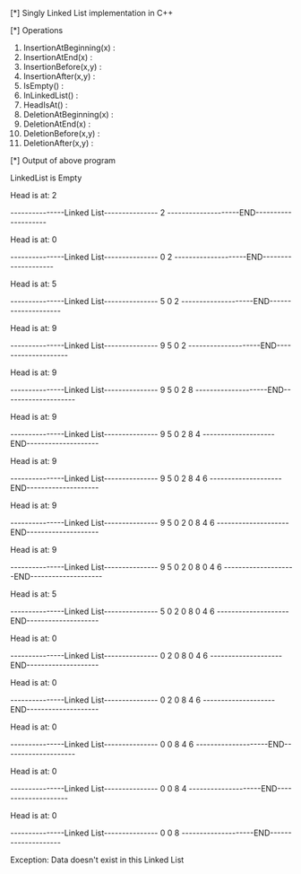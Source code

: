 [*] Singly Linked List implementation in C++

[*] Operations

1.  InsertionAtBeginning(x) :
2.  InsertionAtEnd(x) :
3.  InsertionBefore(x,y) :
4.  InsertionAfter(x,y) :
5.  IsEmpty() :
6.  InLinkedList() :
7.  HeadIsAt() :
8.  DeletionAtBeginning(x) :
9.  DeletionAtEnd(x) :
10. DeletionBefore(x,y) :
11. DeletionAfter(x,y) :

[*] Output of above program

LinkedList is Empty

Head is at: 2

---------------Linked List---------------
2
--------------------END--------------------

Head is at: 0

---------------Linked List---------------
0 2
--------------------END--------------------

Head is at: 5

---------------Linked List---------------
5 0 2
--------------------END--------------------

Head is at: 9

---------------Linked List---------------
9 5 0 2
--------------------END--------------------

Head is at: 9

---------------Linked List---------------
9 5 0 2 8
--------------------END--------------------

Head is at: 9

---------------Linked List---------------
9 5 0 2 8 4
--------------------END--------------------

Head is at: 9

---------------Linked List---------------
9 5 0 2 8 4 6
--------------------END--------------------

Head is at: 9

---------------Linked List---------------
9 5 0 2 0 8 4 6
--------------------END--------------------

Head is at: 9

---------------Linked List---------------
9 5 0 2 0 8 0 4 6
--------------------END--------------------

Head is at: 5

---------------Linked List---------------
5 0 2 0 8 0 4 6
--------------------END--------------------

Head is at: 0

---------------Linked List---------------
0 2 0 8 0 4 6
--------------------END--------------------

Head is at: 0

---------------Linked List---------------
0 2 0 8 4 6
--------------------END--------------------

Head is at: 0

---------------Linked List---------------
0 0 8 4 6
--------------------END--------------------

Head is at: 0

---------------Linked List---------------
0 0 8 4
--------------------END--------------------

Head is at: 0

---------------Linked List---------------
0 0 8
--------------------END--------------------

Exception: Data doesn't exist in this Linked List
